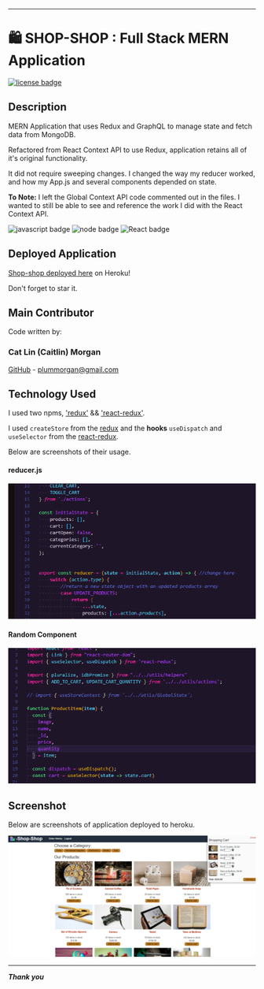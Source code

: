 ___

# :shopping: SHOP-SHOP : Full Stack MERN Application

[![license badge](https://img.shields.io/static/v1?label=license&message=MIT&color=important)](https://opensource.org/licenses/MIT)
<!-- this has clickability and will go to the legalese -->

## Description

MERN Application that uses Redux and GraphQL to manage state and fetch data from MongoDB.

Refactored from React Context API to use Redux, application retains all of it's original functionality.

It did not require sweeping changes. I changed the way my reducer worked, and how my App.js and several components depended on state.

**To Note:** I left the Global Context API code commented out in the files. I wanted to still be able to see and reference the work I did with the React Context API.

![javascript badge](https://img.shields.io/badge/We%20Stan-Javascript-brightgreen)
![node badge](https://img.shields.io/badge/Node-Over%20Here-blueviolet)
![React badge](https://img.shields.io/badge/she%20doth-REACT-critical)


## Deployed Application
[Shop-shop deployed here](https://shopy-shopy.herokuapp.com/) on Heroku!

Don't forget to star it.

## Main Contributor

Code written by:

### Cat Lin (Caitlin) Morgan 

[GitHub](https://github.com/cat-lin-morgan/) - plummorgan@gmail.com

## Technology Used

I used two npms, ['redux'](https://www.npmjs.com/package/redux) && ['react-redux'](https://www.npmjs.com/package/react-redux).

I used ```createStore``` from the [redux](https://www.npmjs.com/package/redux) and the **hooks** ```useDispatch``` and ```useSelector``` from the [react-redux](https://www.npmjs.com/package/react-redux).

Below are screenshots of their usage.

#### reducer.js
<img src='./reducer.png' alt='Screenshot of the reducer file.' /> 

#### Random Component 
<img src='./to_state_or_not_to_state.png' alt='Screenshot of a component using Redux' /> 

## Screenshot 

Below are screenshots of application deployed to heroku.

<img src='./shop-shop.png' alt='Screenshot of SHOP-SHOP' /> 

___

___Thank you___
